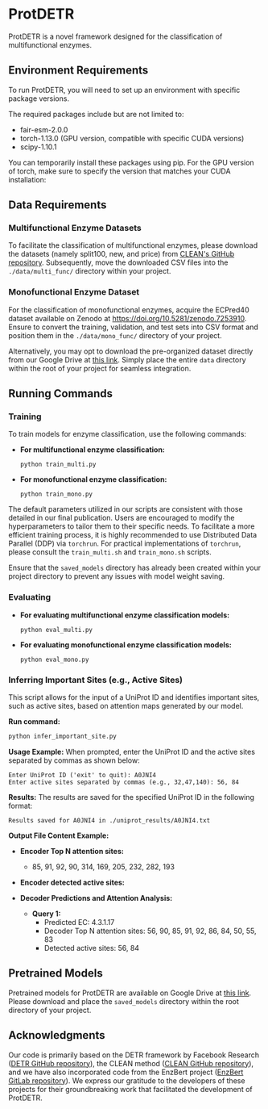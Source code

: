 # ProtDETR

ProtDETR is a novel framework designed for the classification of multifunctional enzymes.

## Environment Requirements

To run ProtDETR, you will need to set up an environment with specific package versions. 

The required packages include but are not limited to:

- fair-esm-2.0.0
- torch-1.13.0 (GPU version, compatible with specific CUDA versions)
- scipy-1.10.1

You can temporarily install these packages using pip. For the GPU version of torch, make sure to specify the version that matches your CUDA installation:

## Data Requirements

### Multifunctional Enzyme Datasets

To facilitate the classification of multifunctional enzymes, please download the datasets (namely split100, new, and price) from [CLEAN's GitHub repository](https://github.com/tttianhao/CLEAN). Subsequently, move the downloaded CSV files into the `./data/multi_func/` directory within your project.

### Monofunctional Enzyme Dataset

For the classification of monofunctional enzymes, acquire the ECPred40 dataset available on Zenodo at <https://doi.org/10.5281/zenodo.7253910>. Ensure to convert the training, validation, and test sets into CSV format and position them in the `./data/mono_func/` directory of your project.

Alternatively, you may opt to download the pre-organized dataset directly from our Google Drive at [this link](https://drive.google.com/drive/folders/1g87b982Rt5kX46wpi7-zyWgGBEE_e9IN?usp=sharing). Simply place the entire `data` directory within the root of your project for seamless integration.

## Running Commands

### Training 
To train models for enzyme classification, use the following commands:

- **For multifunctional enzyme classification:**

  ```
  python train_multi.py
  ```

- **For monofunctional enzyme classification:**

  ```
  python train_mono.py
  ```

The default parameters utilized in our scripts are consistent with those detailed in our final publication. Users are encouraged to modify the hyperparameters to tailor them to their specific needs. To facilitate a more efficient training process, it is highly recommended to use Distributed Data Parallel (DDP) via `torchrun`. For practical implementations of `torchrun`, please consult the `train_multi.sh` and `train_mono.sh` scripts.

Ensure that the `saved_models` directory has already been created within your project directory to prevent any issues with model weight saving.

### Evaluating

- **For evaluating multifunctional enzyme classification models:**

  ```
  python eval_multi.py
  ```

- **For evaluating monofunctional enzyme classification models:**

  ```
  python eval_mono.py
  ```


### Inferring Important Sites (e.g., Active Sites)

This script allows for the input of a UniProt ID and identifies important sites, such as active sites, based on attention maps generated by our model.

**Run command:**
```bash
python infer_important_site.py
```

**Usage Example:**
When prompted, enter the UniProt ID and the active sites separated by commas as shown below:

```plaintext
Enter UniProt ID ('exit' to quit): A0JNI4
Enter active sites separated by commas (e.g., 32,47,140): 56, 84
```

**Results:**
The results are saved for the specified UniProt ID in the following format:

```plaintext
Results saved for A0JNI4 in ./uniprot_results/A0JNI4.txt
```

**Output File Content Example:**

- **Encoder Top N attention sites:**
  - 85, 91, 92, 90, 314, 169, 205, 232, 282, 193

- **Encoder detected active sites:**

- **Decoder Predictions and Attention Analysis:**

  - **Query 1:**
    - Predicted EC: 4.3.1.17
    - Decoder Top N attention sites: 56, 90, 85, 91, 92, 86, 84, 50, 55, 83
    - Detected active sites: 56, 84

## Pretrained Models

Pretrained models for ProtDETR are available on Google Drive at [this link](https://drive.google.com/drive/folders/1g87b982Rt5kX46wpi7-zyWgGBEE_e9IN?usp=sharing). Please download and place the `saved_models` directory within the root directory of your project.


## Acknowledgments

Our code is primarily based on the DETR framework by Facebook Research ([DETR GitHub repository](https://github.com/facebookresearch/detr)), the CLEAN method ([CLEAN GitHub repository](https://github.com/tttianhao/CLEAN)), and we have also incorporated code from the EnzBert project ([EnzBert GitLab repository](https://gitlab.inria.fr/nbuton/tfpc)). We express our gratitude to the developers of these projects for their groundbreaking work that facilitated the development of ProtDETR.
